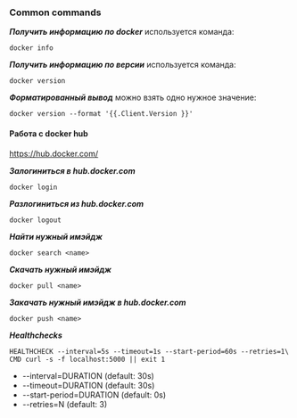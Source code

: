 
### Common commands

***Получить информацию по docker*** используется команда:
```
docker info
```

***Получить информацию по версии*** используется команда:
```
docker version
```

***Форматированный вывод*** можно взять одно нужное значение:
```
docker version --format '{{.Client.Version }}'
```

#### Работа с docker hub
https://hub.docker.com/

***Залогиниться в hub.docker.com***
```
docker login
```

***Разлогиниться из hub.docker.com***
```
docker logout
```

***Найти нужный имэйдж***
```
docker search <name>
```

***Скачать нужный имэйдж***
```
docker pull <name>
```

***Закачать нужный имэйдж в hub.docker.com***
```
docker push <name>
```

***Healthchecks***
```
HEALTHCHECK --interval=5s --timeout=1s --start-period=60s --retries=1\
CMD curl -s -f localhost:5000 || exit 1
```
- --interval=DURATION (default: 30s)
- --timeout=DURATION (default: 30s)
- --start-period=DURATION (default: 0s)
- --retries=N (default: 3)


